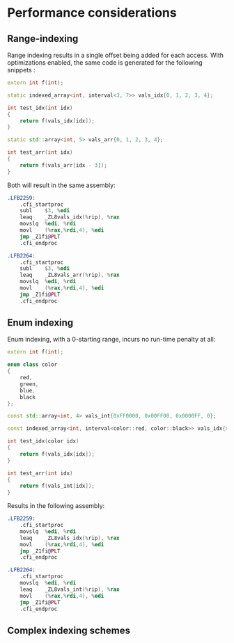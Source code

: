 <!--
Copyright 2022 Julien Blanc
Distributed under the Boost Software License, Version 1.0.
https://www.boost.org/LICENSE_1_0.txt
-->

# Performance considerations

## Range-indexing

Range indexing results in a single offset being added for each access. With 
optimizations enabled, the same code is generated for the following snippets :

```cpp
extern int f(int);

static indexed_array<int, interval<3, 7>> vals_idx{0, 1, 2, 3, 4};

int test_idx(int idx)
{
	return f(vals_idx[idx]);
}

static std::array<int, 5> vals_arr{0, 1, 2, 3, 4};

int test_arr(int idx)
{
	return f(vals_arr[idx - 3]);
}
```

Both will result in the same assembly:

```asm
.LFB2259:
	.cfi_startproc
	subl	$3, %edi
	leaq	_ZL8vals_idx(%rip), %rax
	movslq	%edi, %rdi
	movl	(%rax,%rdi,4), %edi
	jmp	_Z1fi@PLT
	.cfi_endproc

.LFB2264:
	.cfi_startproc
	subl	$3, %edi
	leaq	_ZL8vals_arr(%rip), %rax
	movslq	%edi, %rdi
	movl	(%rax,%rdi,4), %edi
	jmp	_Z1fi@PLT
	.cfi_endproc
```

## Enum indexing

Enum indexing, with a 0-starting range, incurs no run-time penalty at all:

```cpp
extern int f(int);

enum class color
{
	red,
	green,
	blue,
	black
};

const std::array<int, 4> vals_int{0xFF0000, 0x00FF00, 0x0000FF, 0};

const indexed_array<int, interval<color::red, color::black>> vals_idx{0xFF0000, 0x00FF00, 0x0000FF, 0};

int test_idx(color idx)
{
	return f(vals_idx[idx]);
}

int test_arr(int idx)
{
	return f(vals_int[idx]);
}
```

Results in the following assembly:

```asm
.LFB2259:
	.cfi_startproc
	movslq	%edi, %rdi
	leaq	_ZL8vals_idx(%rip), %rax
	movl	(%rax,%rdi,4), %edi
	jmp	_Z1fi@PLT
	.cfi_endproc

.LFB2264:
	.cfi_startproc
	movslq	%edi, %rdi
	leaq	_ZL8vals_int(%rip), %rax
	movl	(%rax,%rdi,4), %edi
	jmp	_Z1fi@PLT
	.cfi_endproc
```

## Complex indexing schemes
